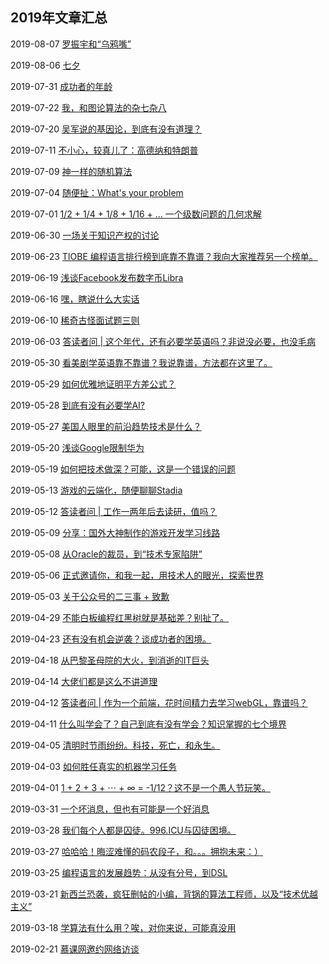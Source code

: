 ## 2019年文章汇总

2019-08-07 [罗振宇和“乌鸦嘴”](2019-08-07/)

2019-08-06 [七夕](2019-08-06/)

2019-07-31 [成功者的年龄](2019-07-31/)

2019-07-22 [我，和图论算法的杂七杂八](2019-07-22/)

2019-07-20 [吴军说的基因论，到底有没有道理？](2019-07-20/)

2019-07-11 [不小心，较真儿了：高德纳和特朗普](2019-07-11/)

2019-07-09 [神一样的随机算法](2019-07-09/)

2019-07-04 [随便扯：What's your problem](2019-07-04/)

2019-07-01 [1/2 + 1/4 + 1/8 + 1/16 + ... 一个级数问题的几何求解](2019-07-01/)

2019-06-30 [一场关于知识产权的讨论](2019-06-30/)

2019-06-23 [TIOBE 编程语言排行榜到底靠不靠谱？我向大家推荐另一个榜单。](2019-06-23/)

2019-06-19 [浅谈Facebook发布数字币Libra](2019-06-19/)

2019-06-16 [嘿，瞎说什么大实话](2019-06-16/)

2019-06-10 [稀奇古怪面试题三则](2019-06-10/)

2019-06-03 [答读者问 | 这个年代，还有必要学英语吗？非说没必要，也没毛病](2019-06-03/)

2019-05-30 [看美剧学英语靠不靠谱？我说靠谱，方法都在这里了。](2019-05-30/)

2019-05-29 [如何优雅地证明平方差公式？](2019-05-29/)

2019-05-28 [到底有没有必要学AI?](2019-05-28/)

2019-05-27 [美国人眼里的前沿趋势技术是什么？](2019-05-27/)

2019-05-20 [浅谈Google限制华为](2019-05-20/)

2019-05-19 [如何把技术做深？可能，这是一个错误的问题](2019-05-19/)

2019-05-13 [游戏的云端化，随便聊聊Stadia](2019-05-13/)

2019-05-12 [答读者问 | 工作一两年后去读研，值吗？](2019-05-12/)

2019-05-09 [分享：国外大神制作的游戏开发学习线路](2019-05-09/)

2019-05-08 [从Oracle的裁员，到“技术专家陷阱”](2019-05-08/)

2019-05-06 [正式邀请你，和我一起，用技术人的眼光，探索世界](2019-05-06/)

2019-05-03 [关于公众号的二三事 + 致歉](2019-05-03/)

2019-04-29 [不能白板编程红黑树就是基础差？别扯了。](2019-04-29/)

2019-04-23 [还有没有机会逆袭？谈成功者的困境。](2019-04-23/)

2019-04-18 [从巴黎圣母院的大火，到消逝的IT巨头](2019-04-18/)

2019-04-14 [大佬们都是这么不讲道理](2019-04-14/)

2019-04-12 [答读者问 | 作为一个前端，花时间精力去学习webGL，靠谱吗？](2019-04-12/)

2019-04-11 [什么叫学会了？自己到底有没有学会？知识掌握的七个境界](2019-04-11/)

2019-04-05 [清明时节雨纷纷。科技，死亡，和永生。](2019-04-05/)

2019-04-03 [如何胜任真实的机器学习任务](2019-04-03/)

2019-04-01 [1 + 2 + 3 + ⋯ + ∞ = -1/12？这不是一个愚人节玩笑。](2019-04-01/)

2019-03-31 [一个坏消息，但也有可能是一个好消息](2019-03-31/)

2019-03-28 [我们每个人都是囚徒。996.ICU与囚徒困境。](2019-03-28/)

2019-03-27 [哈哈哈！晦涩难懂的码农段子，和。。。拥抱未来：）](2019-03-27/)

2019-03-25 [编程语言的发展趋势：从没有分号，到DSL](2019-03-25/)

2019-03-21 [新西兰恐袭，疯狂删帖的小编，背锅的算法工程师，以及“技术优越主义”](2019-03-21/)

2019-03-18 [学算法有什么用？唉，对你来说，可能真没用](2019-03-18/)

2019-02-21 [慕课网邀约网络访谈](2019-02-21/)
